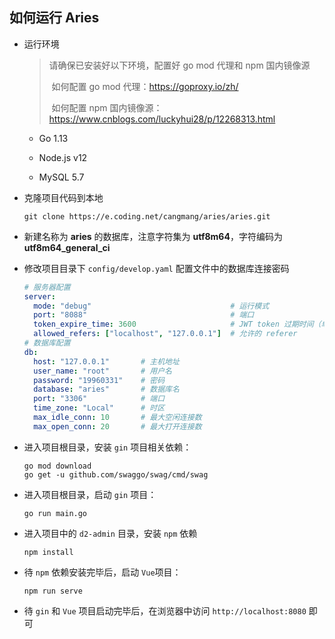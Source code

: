 ## 如何运行 Aries

- 运行环境

  > 请确保已安装好以下环境，配置好 go mod 代理和 npm 国内镜像源
  >
  > ​	如何配置 go mod 代理：https://goproxy.io/zh/
  >
  > ​	如何配置 npm 国内镜像源：https://www.cnblogs.com/luckyhui28/p/12268313.html

  - Go 1.13 

  - Node.js v12

  - MySQL 5.7

- 克隆项目代码到本地

  ```shell
  git clone https://e.coding.net/cangmang/aries/aries.git
  ```

- 新建名称为 **aries** 的数据库，注意字符集为 **utf8m64**，字符编码为 **utf8m64_general_ci**

- 修改项目目录下 `config/develop.yaml` 配置文件中的数据库连接密码
  ```yaml
  # 服务器配置
  server:
    mode: "debug"                               # 运行模式
    port: "8088"                                # 端口
    token_expire_time: 3600                     # JWT token 过期时间（单位：秒）
    allowed_refers: ["localhost", "127.0.0.1"]  # 允许的 referer
  # 数据库配置
  db:
    host: "127.0.0.1"       # 主机地址
    user_name: "root"       # 用户名
    password: "19960331"    # 密码
    database: "aries"       # 数据库名
    port: "3306"            # 端口
    time_zone: "Local"      # 时区
    max_idle_conn: 10       # 最大空闲连接数
    max_open_conn: 20       # 最大打开连接数
  ```

- 进入项目根目录，安装 `gin` 项目相关依赖：
  ```shell 
  go mod download
  go get -u github.com/swaggo/swag/cmd/swag 
  ```

- 进入项目根目录，启动 `gin` 项目：
  ```shell
  go run main.go
  ```

- 进入项目中的 `d2-admin` 目录，安装 `npm` 依赖
  ```shell
  npm install
  ```

- 待 `npm` 依赖安装完毕后，启动 `Vue`项目：
  ```shell
  npm run serve
  ```

- 待 `gin` 和 `Vue` 项目启动完毕后，在浏览器中访问 `http://localhost:8080` 即可
